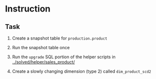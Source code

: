 # Instruction

## Task 

1. Create a snapshot table for `production.product` 

2. Run the snapshot table once 

3. Run the `upgrade` SQL portion of the helper scripts in [../solved/helper/sales_product/](../solved/helper/sales_product/)

4. Create a slowly changing dimension (type 2) called `dim_product_scd2`


